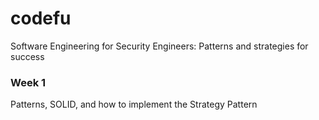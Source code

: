 # codefu
Software Engineering for Security Engineers: Patterns and strategies for success


### Week 1 

Patterns, SOLID, and how to implement the Strategy Pattern
